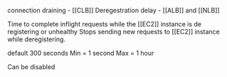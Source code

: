 connection draining -  [[CLB]]
Deregestration delay - [[ALB]] and [[NLB]]

Time to complete inflight requests while the [[EC2]] instance is de registering or unhealthy
Stops sending new requests to [[EC2]] instance while deregistering.

default 300 seconds
Min = 1 second
Max = 1 hour

Can be disabled

